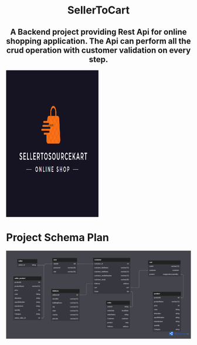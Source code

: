 
<h1 align="center">SellerToCart</h1>
<h2 align="center">A Backend project providing Rest Api for online shopping application. The Api can perform all the crud operation with customer validation on every step.</h2>



<img  align="center" src="STSKart Logo.PNG" style="height: 400px; width: 50%;" />


# Project Schema Plan

<img src="STSKart.png" />
